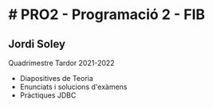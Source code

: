 # # PRO2 - Programació 2 - FIB
## Jordi Soley

Quadrimestre Tardor 2021-2022
- Diapositives de Teoria
- Enunciats i solucions d'exàmens
- Pràctiques JDBC